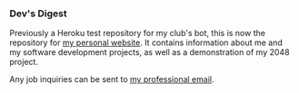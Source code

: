 ### Dev's Digest

Previously a Heroku test repository for my club's bot, this is now the
repository for [my personal website](www.devsdigest.com). It contains information
about me and my software development projects, as well as a demonstration of
my 2048 project.

Any job inquiries can be sent to [my professional email](mailto:contact@devsdigest.com).
